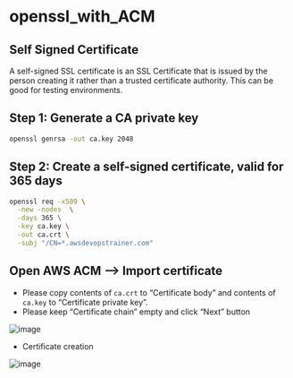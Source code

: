 # openssl_with_ACM

## Self Signed Certificate

A self-signed SSL certificate is an SSL Certificate that is issued by the person creating it rather than a trusted certificate authority. This can be good for testing environments.

## Step 1: Generate a CA private key
```bash
openssl genrsa -out ca.key 2048
```

## Step 2: Create a self-signed certificate, valid for 365 days
```bash
openssl req -x509 \
  -new -nodes  \
  -days 365 \
  -key ca.key \
  -out ca.crt \
  -subj "/CN=*.awsdevopstrainer.com"
```

## Open AWS ACM --> Import certificate
* Please copy contents of ```ca.crt``` to “Certificate body” and contents of ```ca.key``` to “Certificate private key”. 
* Please keep “Certificate chain” empty and click “Next” button

![image](https://user-images.githubusercontent.com/58024415/205475310-106d32d6-c47c-41c6-b1ba-5fa2665850a3.png)

* Certificate creation

![image](https://user-images.githubusercontent.com/58024415/205475327-b9cd28d3-8f5b-4965-9d0e-675d845082f8.png)
